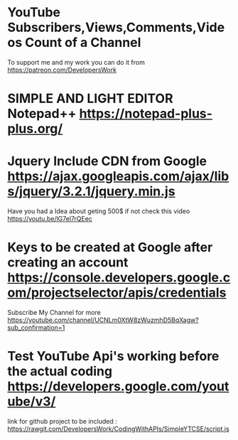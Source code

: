 # YouTube Subscribers,Views,Comments,Videos Count of a Channel

To support me and my work you can do it from https://patreon.com/DevelopersWork

# SIMPLE AND LIGHT EDITOR Notepad++ https://notepad-plus-plus.org/

# Jquery Include CDN from Google https://ajax.googleapis.com/ajax/libs/jquery/3.2.1/jquery.min.js

 Have you had a Idea about geting 500$ if not check this video https://youtu.be/lG7el7rQEec

# Keys to be created at Google after creating an account https://console.developers.google.com/projectselector/apis/credentials

Subscribe My Channel for more https://youtube.com/channel/UCNLm0XtW8zWuzmhD5BqXagw?sub_confirmation=1

# Test YouTube Api's working before the actual coding https://developers.google.com/youtube/v3/

link for github project to be included : https://rawgit.com/DevelopersWork/CodingWithAPIs/SimpleYTCSE/script.js
